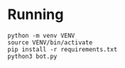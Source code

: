 # Running
```
python -m venv VENV
source VENV/bin/activate
pip install -r requirements.txt
python3 bot.py
```

